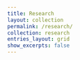 ```yaml
---
title: Research
layout: collection
permalink: /research/
collection: research
entries_layout: grid
show_excerpts: false
---
```


